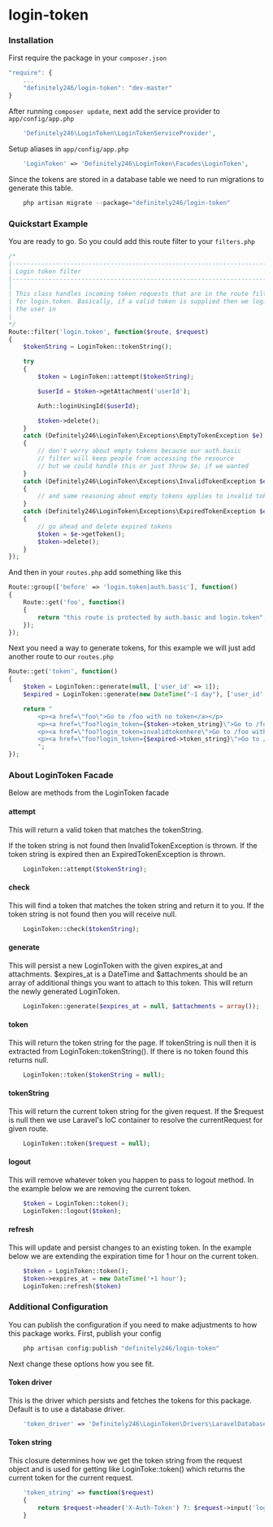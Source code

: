 login-token
==============

### Installation

First require the package in your `composer.json`

```js
"require": {
    ...
    "definitely246/login-token": "dev-master"
}
```

After running `composer update`, next add the service provider to `app/config/app.php`

```php
	'Definitely246\LoginToken\LoginTokenServiceProvider',
```

Setup aliases in `app/config/app.php`

```php
	'LoginToken' => 'Definitely246\LoginToken\Facades\LoginToken',
```

Since the tokens are stored in a database table we need to run migrations to generate this table.

```php
	php artisan migrate --package="definitely246/login-token"
```

### Quickstart Example

You are ready to go. So you could add this route filter to your `filters.php`

```php
/*
|--------------------------------------------------------------------------
| Login token filter
|--------------------------------------------------------------------------
|
| This class handles incoming token requests that are in the route filter
| for login.token. Basically, if a valid token is supplied then we login
| the user in
|
*/
Route::filter('login.token', function($route, $request)
{
	$tokenString = LoginToken::tokenString();

	try
	{
		$token = LoginToken::attempt($tokenString);

		$userId = $token->getAttachment('userId');

		Auth::loginUsingId($userId);

		$token->delete();
	}
	catch (Definitely246\LoginToken\Exceptions\EmptyTokenException $e)
	{
		// don't worry about empty tokens because our auth.basic
		// filter will keep people from accessing the resource
		// but we could handle this or just throw $e; if we wanted
	}
	catch (Definitely246\LoginToken\Exceptions\InvalidTokenException $e)
	{
		// and same reasoning about empty tokens applies to invalid tokens
	}
	catch (Definitely246\LoginToken\Exceptions\ExpiredTokenException $e)
	{
		// go ahead and delete expired tokens
		$token = $e->getToken();
		$token->delete();
	}
});
```

And then in your `routes.php` add something like this

```php
Route::group(['before' => 'login.token|auth.basic'], function()
{
    Route::get('foo', function()
    {
    	return "this route is protected by auth.basic and login.token";
    });
});

```

Next you need a way to generate tokens, for this example we will just add another route to our `routes.php`

```php
Route::get('token', function()
{
    $token = LoginToken::generate(null, ['user_id' => 1]);
    $expired = LoginToken::generate(new DateTime("-1 day"), ['user_id' => 1]);

    return "
    	<p><a href=\"foo\">Go to /foo with no token</a></p>
    	<p><a href=\"foo?login_token={$token->token_string}\">Go to /foo with valid token</a></p>
    	<p><a href=\"foo?login_token=invalidtokenhere\">Go to /foo with invalid token</a></p>
    	<p><a href=\"foo?login_token={$expired->token_string}\">Go to /foo with expired token</a></p>
    	";
});
```

### About LoginToken Facade

Below are methods from the LoginToken facade

#### attempt

This will return a valid token that matches the tokenString.

If the token string is not found then InvalidTokenException is thrown.
If the token string is expired then an ExpiredTokenException is thrown.

```php
	LoginToken::attempt($tokenString);
```

#### check

This will find a token that matches the token string and return it to you.
If the token string is not found then you will receive null.

```php
	LoginToken::check($tokenString);
```

#### generate

This will persist a new LoginToken with the given expires_at and attachments.
$expires_at is a DateTime and $attachments should be an array of additional things you want to attach to this token.
This will return the newly generated LoginToken.

```php
	LoginToken::generate($expires_at = null, $attachments = array());
```

#### token

This will return the token string for the page. If tokenString is null then it is extracted from LoginToken::tokenString(). If there is no token found this returns null.

```php
	LoginToken::token($tokenString = null);
```

#### tokenString

This will return the current token string for the given request. If the $request is null then we use Laravel's IoC container to resolve the currentRequest for given route.

```php
	LoginToken::token($request = null);
```

#### logout

This will remove whatever token you happen to pass to logout method. In the example below we are removing the current token.

```php
	$token = LoginToken::token();
	LoginToken::logout($token);
```

#### refresh

This will update and persist changes to an existing token. In the example below we are extending the expiration time for 1 hour on the current token.

```php
	$token = LoginToken::token();
	$token->expires_at = new DateTime('+1 hour');
	LoginToken::refresh($token)
```

### Additional Configuration

You can publish the configuration if you need to make adjustments to how this package works. First, publish your config

```php 
	php artisan config:publish "definitely246/login-token"
```

Next change these options how you see fit.

#### Token driver

This is the driver which persists and fetches the tokens for this package. Default is to use a database driver.

```php
	'token_driver' => 'Definitely246\LoginToken\Drivers\LaravelDatabaseTokenDriver',
```

#### Token string

This closure determines how we get the token string from the request object and is used for getting like LoginToke::token() which returns the current token for the current request.

```php
	'token_string' => function($request)
	{
		return $request->header('X-Auth-Token') ?: $request->input('login_token');
	}
```
